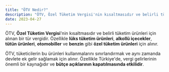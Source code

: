 ```yaml
---
title: "ÖTV Nedir?"
description: "ÖTV, Özel Tüketim Vergisi'nin kısaltmasıdır ve belirli tüketim ürünleri için alınan bir tür vergidir."
date: 2023-04-27
---
```


ÖTV, **Özel Tüketim Vergisi**'nin kısaltmasıdır ve belirli tüketim ürünleri için alınan bir tür vergidir. Özellikle
**lüks tüketim ürünleri**, **alkollü içecekler**, **tütün ürünleri**, **otomobiller** ve **benzin** gibi **özel tüketim
ürünleri** için alınır.

ÖTV, tüketicilerin bu ürünleri kullanmalarını sınırlandırmak ve aynı zamanda devlete ek gelir sağlamak için alınır.
Özellikle Türkiye'de, vergi gelirlerinin önemli bir kaynağıdır ve **bütçe açıklarının kapatılmasında etkilidir**.
